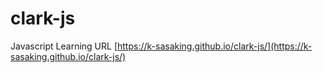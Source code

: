 # clark-js
Javascript Learning URL
[https://k-sasaking.github.io/clark-js/](https://k-sasaking.github.io/clark-js/)

